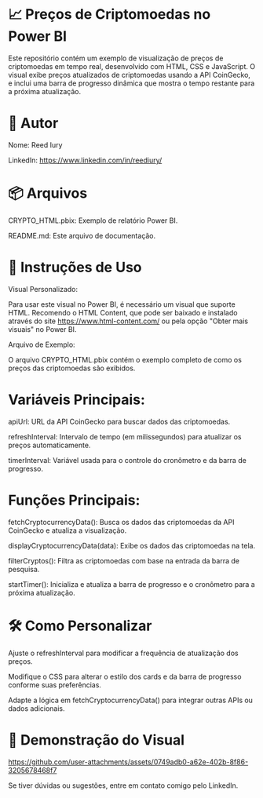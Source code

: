 📈 Preços de Criptomoedas no Power BI
=

Este repositório contém um exemplo de visualização de preços de criptomoedas em tempo real, desenvolvido com HTML, CSS e JavaScript. O visual exibe preços atualizados de criptomoedas usando a API CoinGecko, e inclui uma barra de progresso dinâmica que mostra o tempo restante para a próxima atualização.

👤 Autor
=
Nome: Reed Iury

LinkedIn: https://www.linkedin.com/in/reediury/

📦 Arquivos
=

CRYPTO_HTML.pbix: Exemplo de relatório Power BI.

README.md: Este arquivo de documentação.

🚀 Instruções de Uso
=
Visual Personalizado:

Para usar este visual no Power BI, é necessário um visual que suporte HTML. Recomendo o HTML Content, que pode ser baixado e instalado através do site https://www.html-content.com/ ou pela opção "Obter mais visuais" no Power BI.

Arquivo de Exemplo:

O arquivo CRYPTO_HTML.pbix contém o exemplo completo de como os preços das criptomoedas são exibidos.

Variáveis Principais:
=

apiUrl: URL da API CoinGecko para buscar dados das criptomoedas.

refreshInterval: Intervalo de tempo (em milissegundos) para atualizar os preços automaticamente.

timerInterval: Variável usada para o controle do cronômetro e da barra de progresso.

Funções Principais:
=

fetchCryptocurrencyData(): Busca os dados das criptomoedas da API CoinGecko e atualiza a visualização.

displayCryptocurrencyData(data): Exibe os dados das criptomoedas na tela.

filterCryptos(): Filtra as criptomoedas com base na entrada da barra de pesquisa.

startTimer(): Inicializa e atualiza a barra de progresso e o cronômetro para a próxima atualização.

🛠 Como Personalizar
=

Ajuste o refreshInterval para modificar a frequência de atualização dos preços.

Modifique o CSS para alterar o estilo dos cards e da barra de progresso conforme suas preferências.

Adapte a lógica em fetchCryptocurrencyData() para integrar outras APIs ou dados adicionais.

🌟 Demonstração do Visual
=

https://github.com/user-attachments/assets/0749adb0-a62e-402b-8f86-3205678468f7

Se tiver dúvidas ou sugestões, entre em contato comigo pelo LinkedIn.
